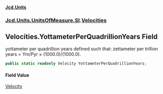 #### [Jcd.Units](index 'index')
### [Jcd.Units.UnitsOfMeasure.SI](Jcd.Units.UnitsOfMeasure.SI 'Jcd.Units.UnitsOfMeasure.SI').[Velocities](Velocities 'Jcd.Units.UnitsOfMeasure.SI.Velocities')

## Velocities.YottameterPerQuadrillionYears Field

yottameter per quadrillion years defined such that: zettameter per trillion years = Ym/Pyr × (1000.0)/(1000.0).

```csharp
public static readonly Velocity YottameterPerQuadrillionYears;
```

#### Field Value
[Velocity](Velocity 'Jcd.Units.UnitTypes.Velocity')